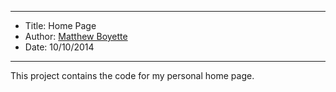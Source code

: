 *******************************************************************

* Title:  Home Page
* Author: [Matthew Boyette](mailto:Dyndrilliac@gmail.com)
* Date:   10/10/2014

*******************************************************************

This project contains the code for my personal home page.
